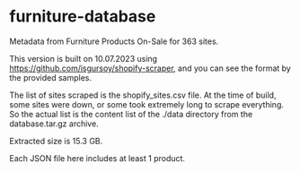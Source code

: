 # furniture-database
Metadata from Furniture Products On-Sale for 363 sites.

This version is built on 10.07.2023 using
https://github.com/isgursoy/shopify-scraper, 
and you can see the format by the provided samples.

The list of sites scraped is the shopify_sites.csv file.
At the time of build, some sites were down, or some took
extremely long to scrape everything.
So the actual list is the content list of the ./data directory 
from the database.tar.gz archive.

Extracted size is 15.3 GB.

Each JSON file here includes at least 1 product.


